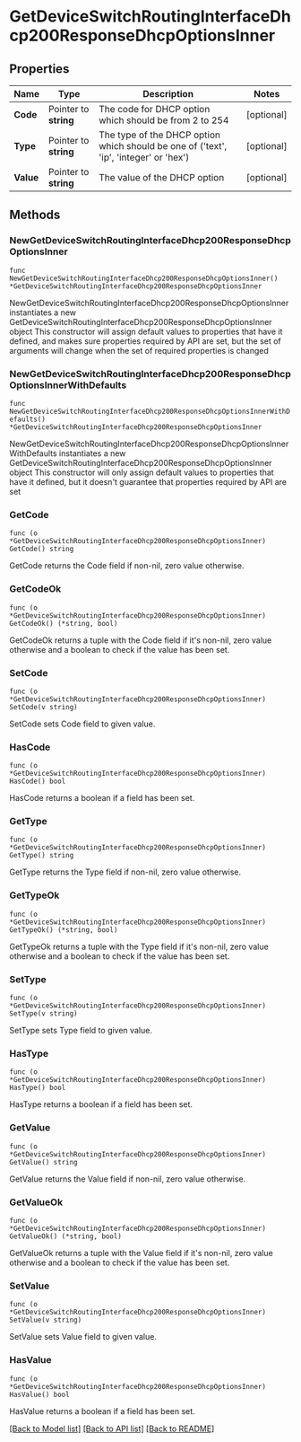 # GetDeviceSwitchRoutingInterfaceDhcp200ResponseDhcpOptionsInner

## Properties

Name | Type | Description | Notes
------------ | ------------- | ------------- | -------------
**Code** | Pointer to **string** | The code for DHCP option which should be from 2 to 254 | [optional] 
**Type** | Pointer to **string** | The type of the DHCP option which should be one of (&#39;text&#39;, &#39;ip&#39;, &#39;integer&#39; or &#39;hex&#39;) | [optional] 
**Value** | Pointer to **string** | The value of the DHCP option | [optional] 

## Methods

### NewGetDeviceSwitchRoutingInterfaceDhcp200ResponseDhcpOptionsInner

`func NewGetDeviceSwitchRoutingInterfaceDhcp200ResponseDhcpOptionsInner() *GetDeviceSwitchRoutingInterfaceDhcp200ResponseDhcpOptionsInner`

NewGetDeviceSwitchRoutingInterfaceDhcp200ResponseDhcpOptionsInner instantiates a new GetDeviceSwitchRoutingInterfaceDhcp200ResponseDhcpOptionsInner object
This constructor will assign default values to properties that have it defined,
and makes sure properties required by API are set, but the set of arguments
will change when the set of required properties is changed

### NewGetDeviceSwitchRoutingInterfaceDhcp200ResponseDhcpOptionsInnerWithDefaults

`func NewGetDeviceSwitchRoutingInterfaceDhcp200ResponseDhcpOptionsInnerWithDefaults() *GetDeviceSwitchRoutingInterfaceDhcp200ResponseDhcpOptionsInner`

NewGetDeviceSwitchRoutingInterfaceDhcp200ResponseDhcpOptionsInnerWithDefaults instantiates a new GetDeviceSwitchRoutingInterfaceDhcp200ResponseDhcpOptionsInner object
This constructor will only assign default values to properties that have it defined,
but it doesn't guarantee that properties required by API are set

### GetCode

`func (o *GetDeviceSwitchRoutingInterfaceDhcp200ResponseDhcpOptionsInner) GetCode() string`

GetCode returns the Code field if non-nil, zero value otherwise.

### GetCodeOk

`func (o *GetDeviceSwitchRoutingInterfaceDhcp200ResponseDhcpOptionsInner) GetCodeOk() (*string, bool)`

GetCodeOk returns a tuple with the Code field if it's non-nil, zero value otherwise
and a boolean to check if the value has been set.

### SetCode

`func (o *GetDeviceSwitchRoutingInterfaceDhcp200ResponseDhcpOptionsInner) SetCode(v string)`

SetCode sets Code field to given value.

### HasCode

`func (o *GetDeviceSwitchRoutingInterfaceDhcp200ResponseDhcpOptionsInner) HasCode() bool`

HasCode returns a boolean if a field has been set.

### GetType

`func (o *GetDeviceSwitchRoutingInterfaceDhcp200ResponseDhcpOptionsInner) GetType() string`

GetType returns the Type field if non-nil, zero value otherwise.

### GetTypeOk

`func (o *GetDeviceSwitchRoutingInterfaceDhcp200ResponseDhcpOptionsInner) GetTypeOk() (*string, bool)`

GetTypeOk returns a tuple with the Type field if it's non-nil, zero value otherwise
and a boolean to check if the value has been set.

### SetType

`func (o *GetDeviceSwitchRoutingInterfaceDhcp200ResponseDhcpOptionsInner) SetType(v string)`

SetType sets Type field to given value.

### HasType

`func (o *GetDeviceSwitchRoutingInterfaceDhcp200ResponseDhcpOptionsInner) HasType() bool`

HasType returns a boolean if a field has been set.

### GetValue

`func (o *GetDeviceSwitchRoutingInterfaceDhcp200ResponseDhcpOptionsInner) GetValue() string`

GetValue returns the Value field if non-nil, zero value otherwise.

### GetValueOk

`func (o *GetDeviceSwitchRoutingInterfaceDhcp200ResponseDhcpOptionsInner) GetValueOk() (*string, bool)`

GetValueOk returns a tuple with the Value field if it's non-nil, zero value otherwise
and a boolean to check if the value has been set.

### SetValue

`func (o *GetDeviceSwitchRoutingInterfaceDhcp200ResponseDhcpOptionsInner) SetValue(v string)`

SetValue sets Value field to given value.

### HasValue

`func (o *GetDeviceSwitchRoutingInterfaceDhcp200ResponseDhcpOptionsInner) HasValue() bool`

HasValue returns a boolean if a field has been set.


[[Back to Model list]](../README.md#documentation-for-models) [[Back to API list]](../README.md#documentation-for-api-endpoints) [[Back to README]](../README.md)


